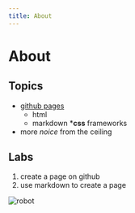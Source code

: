 ```yaml
---
title: About
---
```


# About

## Topics

* [github pages](http://github.com)
	* html
	* markdown
*__css__ frameworks
* more _noice_ from the ceiling

## Labs

1. create a page on github
1. use markdown to create a page

![robot](http://images2.fanpop.com/images/photos/3200000/fry-bender-futurama-3295254-1024-768.jpg)
